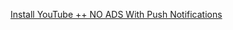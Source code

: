 [Install YouTube ++ NO ADS With Push Notifications](https://ipasigner.io/install/com.youtube.ios.youtube)
